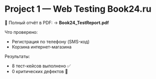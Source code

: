 ﻿# Project 1 — Web Testing Book24.ru

📌 Полный отчёт в PDF:
→ **Book24_TestReport.pdf**

Что проверено:
- Регистрация по телефону (SMS-код)
- Корзина интернет-магазина

Результаты:
- 8 тест-кейсов выполнено ✅
- 0 критических дефектов 🚫

